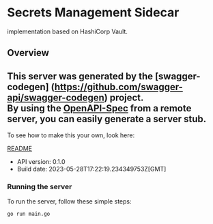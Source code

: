 # Secrets Management Sidecar 

implementation based on HashiCorp Vault.

## Overview
This server was generated by the [swagger-codegen]
(https://github.com/swagger-api/swagger-codegen) project.  
By using the [OpenAPI-Spec](https://github.com/OAI/OpenAPI-Specification) from a remote server, you can easily generate a server stub.  
-

To see how to make this your own, look here:

[README](https://github.com/swagger-api/swagger-codegen/blob/master/README.md)

- API version: 0.1.0
- Build date: 2023-05-28T17:22:19.234349753Z[GMT]


### Running the server
To run the server, follow these simple steps:

```
go run main.go
```

